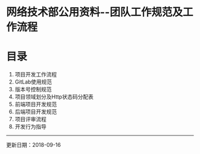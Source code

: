# 网络技术部公用资料--团队工作规范及工作流程

# 目录
1. 项目开发工作流程
2. GitLab使用规范
3. 版本号控制规范
4. 项目领域划分及Http状态码分配表
5. 前端项目开发规范
6. 后端项目开发规范
7. 项目评审流程
8. 开发行为指导

---

更新日期：2018-09-16
